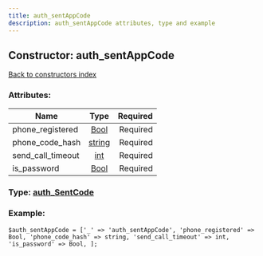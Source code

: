```yaml
---
title: auth_sentAppCode
description: auth_sentAppCode attributes, type and example
---
```

## Constructor: auth\_sentAppCode  
[Back to constructors index](index.md)



### Attributes:

| Name     |    Type       | Required |
|----------|:-------------:|---------:|
|phone\_registered|[Bool](../types/Bool.md) | Required|
|phone\_code\_hash|[string](../types/string.md) | Required|
|send\_call\_timeout|[int](../types/int.md) | Required|
|is\_password|[Bool](../types/Bool.md) | Required|



### Type: [auth\_SentCode](../types/auth_SentCode.md)


### Example:

```
$auth_sentAppCode = ['_' => 'auth_sentAppCode', 'phone_registered' => Bool, 'phone_code_hash' => string, 'send_call_timeout' => int, 'is_password' => Bool, ];
```  


